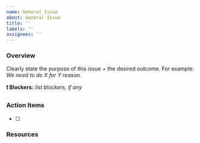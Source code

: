 ```yaml
---
name: General Issue
about: General Issue
title: ''
labels: ''
assignees: ''
---
```


### Overview

Clearly state the purpose of this issue + the desired outcome.
For example: _We need to do X for Y reason._

**❗️ Blockers:** _list blockers, if any_

### Action Items

- [ ]

### Resources
